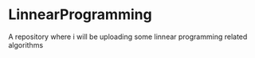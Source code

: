# LinnearProgramming
A repository where i will be uploading some linnear programming related algorithms
